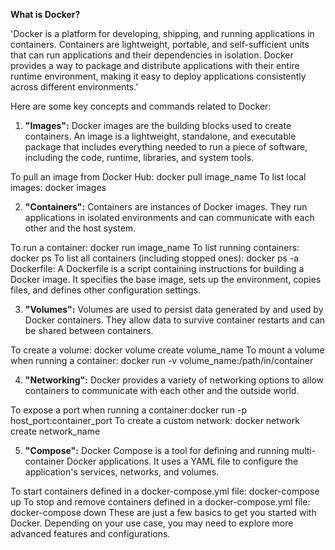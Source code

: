 **What is Docker?**

'Docker is a platform for developing, shipping, and running applications in containers. Containers are lightweight, portable, and self-sufficient units that can run applications and their dependencies in isolation. Docker provides a way to package and distribute applications with their entire runtime environment, making it easy to deploy applications consistently across different environments.'

Here are some key concepts and commands related to Docker:

1. **"Images":** Docker images are the building blocks used to create containers. An image is a lightweight, standalone, and executable package that includes everything needed to run a piece of software, including the code, runtime, libraries, and system tools.

To pull an image from Docker Hub: docker pull image_name
To list local images: docker images

2. **"Containers":** Containers are instances of Docker images. They run applications in isolated environments and can communicate with each other and the host system.

To run a container: docker run image_name
To list running containers: docker ps
To list all containers (including stopped ones): docker ps -a
Dockerfile: A Dockerfile is a script containing instructions for building a Docker image. It specifies the base image, sets up the environment, copies files, and defines other configuration settings.

3. **"Volumes":** Volumes are used to persist data generated by and used by Docker containers. They allow data to survive container restarts and can be shared between containers.

To create a volume: docker volume create volume_name
To mount a volume when running a container: docker run -v volume_name:/path/in/container

4. **"Networking":** Docker provides a variety of networking options to allow containers to communicate with each other and the outside world.

To expose a port when running a container:docker run -p host_port:container_port
To create a custom network: docker network create network_name

5. **"Compose":** Docker Compose is a tool for defining and running multi-container Docker applications. It uses a YAML file to configure the application's services, networks, and volumes.

To start containers defined in a
docker-compose.yml
file: docker-compose up
To stop and remove containers defined in a
docker-compose.yml
file: docker-compose down
These are just a few basics to get you started with Docker. Depending on your use case, you may need to explore more advanced features and configurations.